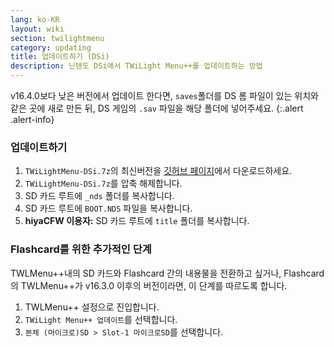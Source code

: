 ```yaml
---
lang: ko-KR
layout: wiki
section: twilightmenu
category: updating
title: 업데이트하기 (DSi)
description: 닌텐도 DSi에서 TWiLight Menu++를 업데이트하는 방법
---
```


v16.4.0보다 낮은 버전에서 업데이트 한다면, `saves`폴더를 DS 롬 파일이 있는 위치와 같은 곳에 새로 만든 뒤, DS 게임의 `.sav` 파일을 해당 폴더에 넣어주세요.
{:.alert .alert-info}

### 업데이트하기
1. `TWiLightMenu-DSi.7z`의 최신버전을 [깃허브 페이지](https://github.com/DS-Homebrew/TWiLightMenu/releases)에서 다운로드하세요.
1. `TWiLightMenu-DSi.7z`를 압축 해제합니다.
1. SD 카드 루트에 `_nds` 폴더를 복사합니다.
1. SD 카드 루트에 `BOOT.NDS` 파일을 복사합니다.
1. **hiyaCFW 이용자:** SD 카드 루트에 `title` 폴더를 복사합니다.

### Flashcard를 위한 추가적인 단계

TWLMenu++내의 SD 카드와 Flashcard 간의 내용물을 전환하고 싶거나, Flashcard의 TWLMenu++가 v16.3.0 이후의 버전이라면, 이 단계를 따르도록 합니다.

1. TWLMenu++ 설정으로 진입합니다.
1. `TWiLight Menu++ 업데이트`를 선택합니다.
1. `본체 (마이크로)SD > Slot-1 마이크로SD`를 선택합니다.
